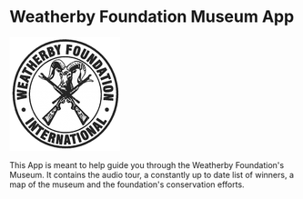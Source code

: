 Weatherby Foundation Museum App
===============================


![Weatherby logo](/Weatherby/logo.png)

This App is meant to help guide you through the Weatherby Foundation's Museum. It contains the audio tour, a constantly up to date list of winners, a map of the museum and the foundation's conservation efforts.

